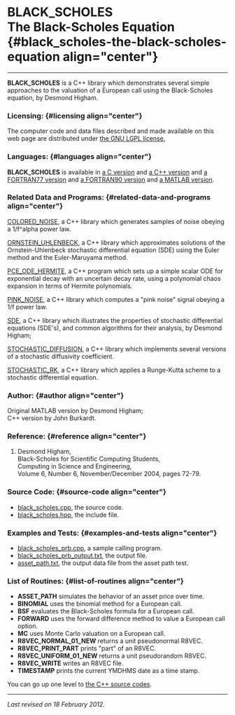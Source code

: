 BLACK\_SCHOLES\
The Black-Scholes Equation {#black_scholes-the-black-scholes-equation align="center"}
==========================

------------------------------------------------------------------------

**BLACK\_SCHOLES** is a C++ library which demonstrates several simple
approaches to the valuation of a European call using the Black-Scholes
equation, by Desmond Higham.

### Licensing: {#licensing align="center"}

The computer code and data files described and made available on this
web page are distributed under [the GNU LGPL
license.](../../txt/gnu_lgpl.txt)

### Languages: {#languages align="center"}

**BLACK\_SCHOLES** is available in [a C
version](../../c_src/black_scholes/black_scholes.md) and [a C++
version](../../master/black_scholes/black_scholes.md) and [a
FORTRAN77 version](../../f77_src/black_scholes/black_scholes.md) and
[a FORTRAN90 version](../../f_src/black_scholes/black_scholes.md) and
[a MATLAB version](../../m_src/black_scholes/black_scholes.md).

### Related Data and Programs: {#related-data-and-programs align="center"}

[COLORED\_NOISE](../../master/colored_noise/colored_noise.md), a C++
library which generates samples of noise obeying a 1/f\^alpha power law.

[ORNSTEIN\_UHLENBECK](../../master/ornstein_uhlenbeck/ornstein_uhlenbeck.md),
a C++ library which approximates solutions of the Ornstein-Uhlenbeck
stochastic differential equation (SDE) using the Euler method and the
Euler-Maruyama method.

[PCE\_ODE\_HERMITE](../../master/pce_ode_hermite/pce_ode_hermite.md),
a C++ program which sets up a simple scalar ODE for exponential decay
with an uncertain decay rate, using a polynomial chaos expansion in
terms of Hermite polynomials.

[PINK\_NOISE](../../master/pink_noise/pink_noise.md), a C++ library
which computes a "pink noise" signal obeying a 1/f power law.

[SDE](../../master/sde/sde.md), a C++ library which illustrates the
properties of stochastic differential equations (SDE's), and common
algorithms for their analysis, by Desmond Higham;

[STOCHASTIC\_DIFFUSION](../../master/stochastic_diffusion/stochastic_diffusion.md),
a C++ library which implements several versions of a stochastic
diffusivity coefficient.

[STOCHASTIC\_RK](../../master/stochastic_rk/stochastic_rk.md), a C++
library which applies a Runge-Kutta scheme to a stochastic differential
equation.

### Author: {#author align="center"}

Original MATLAB version by Desmond Higham;\
C++ version by John Burkardt.

### Reference: {#reference align="center"}

1.  Desmond Higham,\
    Black-Scholes for Scientific Computing Students,\
    Computing in Science and Engineering,\
    Volume 6, Number 6, November/December 2004, pages 72-79.

### Source Code: {#source-code align="center"}

-   [black\_scholes.cpp](black_scholes.cpp), the source code.
-   [black\_scholes.hpp](black_scholes.hpp), the include file.

### Examples and Tests: {#examples-and-tests align="center"}

-   [black\_scholes\_prb.cpp](black_scholes_prb.cpp), a sample calling
    program.
-   [black\_scholes\_prb\_output.txt](black_scholes_prb_output.txt), the
    output file.
-   [asset\_path.txt](asset_path.txt), the output data file from the
    asset path test.

### List of Routines: {#list-of-routines align="center"}

-   **ASSET\_PATH** simulates the behavior of an asset price over time.
-   **BINOMIAL** uses the binomial method for a European call.
-   **BSF** evaluates the Black-Scholes formula for a European call.
-   **FORWARD** uses the forward difference method to value a European
    call option.
-   **MC** uses Monte Carlo valuation on a European call.
-   **R8VEC\_NORMAL\_01\_NEW** returns a unit pseudonormal R8VEC.
-   **R8VEC\_PRINT\_PART** prints "part" of an R8VEC.
-   **R8VEC\_UNIFORM\_01\_NEW** returns a unit pseudorandom R8VEC.
-   **R8VEC\_WRITE** writes an R8VEC file.
-   **TIMESTAMP** prints the current YMDHMS date as a time stamp.

You can go up one level to [the C++ source codes](../cpp_src.md).

------------------------------------------------------------------------

*Last revised on 18 February 2012.*
